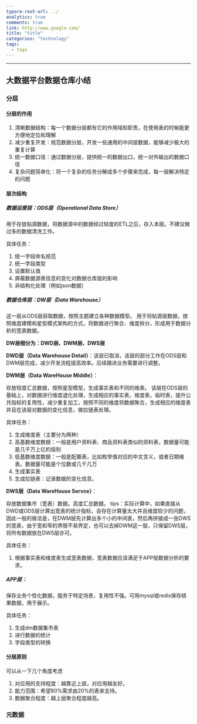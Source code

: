 ```yaml
---
typora-root-url: ../
analytics: true
comments: true
link: http://www.google.com/
title: "title"
categories: "technology"
tags:
  - tags
---
```


---

## 大数据平台数据仓库小结

### 分层

#### 分层的作用

1. 清晰数据结构：每一个数据分层都有它的作用域和职责，在使用表的时候能更方便地定位和理解
2. 减少重复开发：规范数据分层，开发一些通用的中间层数据，能够减少极大的重复计算
3. 统一数据口径：通过数据分层，提供统一的数据出口，统一对外输出的数据口径
4. 复杂问题简单化：将一个复杂的任务分解成多个步骤来完成，每一层解决特定的问题



#### 层次结构

##### 数据运营层：ODS层（Operational Data Store）

用于存放贴源数据，将数据源中的数据经过轻度的ETL之后，存入本层。不建议做过多的数据清洗工作。

具体任务：
1. 统一字段命名规范
2. 统一字段类型
3. 设置默认值
4. 屏蔽数据源表信息的变化对数据仓库层的影响
5. 非结构化处理（例如json数据）

##### 数据仓库层：DW层（Data Warehouse）

这一层从ODS层获取数据，按照主题建立各种数据模型。
用于将贴源层数据，按照维度建模和星型模式架构的方式，将数据进行聚合、维度拆分，形成用于数据分析的宽表数据。

**DW层细分为：DWD层、DWM层、DWS层**

**DWD层（Data Warehouse Detail）**：该层已取消，该层的部分工作在ODS层和DWM层完成，减少开发流程提高效率。后续跟进业务需要进行调整。

**DWM层（Data WareHouse Middle）**：

存放轻度汇总数据，按照星型模型，生成事实表和不同的维表。
该层在ODS层的基础上，对数据进行维度退化处理，生成相应的事实表，维度表，临时表，提升公共指标的复用性，减少重复加工，按照不同的维度将数据聚合，生成相应的维度表
并且在该层对数据的变化信息，做拉链表处理。

具体任务：
1. 生成维度表（主要分为两种）
2. 高基数维度数据：一般是用户资料表、商品资料表类似的资料表，数据量可能是几千万上亿的级别
3. 低基数维度数据：一般是配置表，比如枚举值对应的中文含义，或者日期维表。数据量可能是个位数或几千几万
4. 生成事实表
5. 生成拉链表：记录数据的变化信息。

**DWS层（Data WareHouse Servce）**：

存放数据集市（宽表）数据。高度汇总数据。
tips：实际计算中，如果直接从DWD或ODS层计算出宽表的统计指标，会存在计算量太大并且维度较少的问题，因此一般的做法是，在DWM层先计算出多个小的中间表，然后再拼接成一张DWS的宽表，由于宽和窄的界限不易界定，也可以去掉DWM这一层，只保留DWS层，将所有数据放在DWS层亦可。

具体任务：
1. 根据事实表和维度表生成宽表数据，宽表数据应该满足于APP层数据分析的要求。

##### APP层：

保存业务个性化数据，服务于特定场景，复用性不强。可用mysql或redis保存结果数据，用于展示。

具体任务：
1. 生成dm数据集市表
2. 进行数据的统计
3. 字段类型的转换

#### **分层原则**

可以从一下几个角度考虑
1. 对应用的支持程度：越靠近上层，对应用越友好。
2. 能力范围：希望80%需求由20%的表来支持。
3. 数据聚合程度：越上层聚合程度越高。



### 元数据













